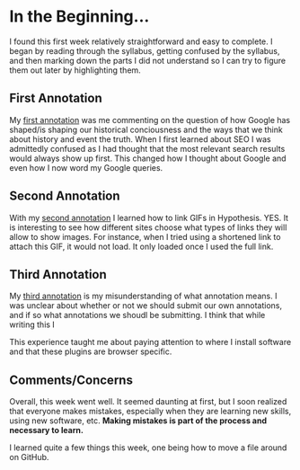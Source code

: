 # In the Beginning...
I found this first week relatively straightforward and easy to complete. I began by reading through the syllabus, getting confused by the syllabus, and then marking down the parts I did not understand so I can try to figure them out later by highlighting them.

## First Annotation
My [first annotation](https://hyp.is/GWiT7HDoEem9pe8EFtgT-A/site.craftingdigitalhistory.ca/first-things-first.html) was me commenting on the question of how Google has shaped/is shaping our historical conciousness and the ways that we think about history and event the truth. When I first learned about SEO I was admittedly confused as I had thought that the most relevant search results would always show up first. This changed how I thought about Google and even how I now word my Google queries.  

## Second Annotation
With my [second annotation](https://hyp.is/aoWWQnDqEemekIOYlJeEsA/workbook.craftingdigitalhistory.ca/introduction/crafting-digital-history/) I learned how to link GIFs in Hypothesis. YES. It is interesting to see how different sites choose what types of links they will allow to show images. For instance, when I tried using a shortened link to attach this GIF, it would not load. It only loaded once I used the full link. 

## Third Annotation
My [third annotation](https://hyp.is/FhDMDnDuEemuymfhkFAccA/workbook.craftingdigitalhistory.ca/introduction/crafting-digital-history/) is my misunderstanding of what annotation means. I was unclear about whether or not we should submit our own annotations, and if so what annotations we shoudl be submitting. I think that while writing this I 

This experience taught me about paying attention to where I install software and that these plugins are browser specific. 

## Comments/Concerns

Overall, this week went well. It seemed daunting at first, but I soon realized that everyone makes mistakes, especially when they are learning new skills, using new software, etc. **Making mistakes is part of the process and necessary to learn.**

I learned quite a few things this week, one being how to move a file around on GitHub.
